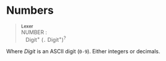 # Numbers

> <sup>**Lexer**</sup>\
> NUMBER :\
> &nbsp;&nbsp; Digit<sup>+</sup> (`.` Digit<sup>+</sup>)<sup>?</sup>

Where *Digit* is an ASCII digit (`0-9`). Either integers or decimals.